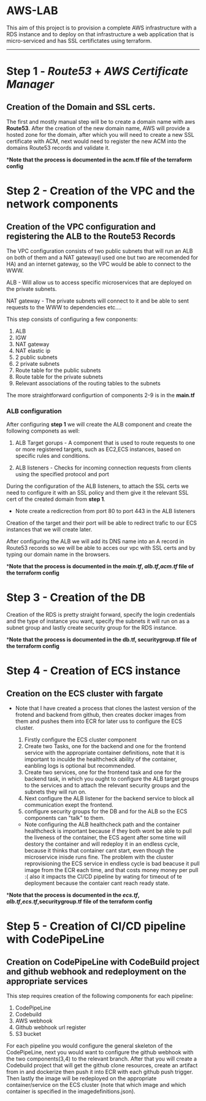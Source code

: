 # AWS-LAB
This aim of this project is to provision a complete AWS infrastructure with a RDS instance and to deploy on that infrastructure  a web application that is micro-serviced and has SSL certifictates using terraform.
______________________________
# Step 1 - *Route53* + *AWS Certificate Manager*
## Creation of the Domain and SSL certs.

The first and mostly manual step will be to create a domain name with aws **Route53**.
After the creation of the new domain name, AWS will provide a hosted zone for the domain, after which you will need to create a new SSL certificate with ACM, next would need to register the new ACM into the domains Route53 records and validate it.

***Note that the process is documented in the **acm.tf** file of the terraform config**

# Step 2 - Creation of the VPC and the network components
## Creation of the VPC configuration and registering the ALB to the Route53 Records

The VPC configuration consists of two public subnets that will run an ALB on both of them and a NAT gateway(I used one but two are recomended for HA) and an internet gateway, so the VPC would be able to connect to the WWW.

ALB - Will allow us to access specific microservices that are deployed on the private subnets.

NAT gateway - The private subnets will connect to it and be able to sent requests to the WWW to dependencies etc....

This step consists of configuring a few conponents:

1. ALB
2. IGW 
3. NAT gateway
4. NAT elastic ip
5. 2 public subnets
6. 2 private subnets
7. Route table for the public subnets
8. Route table for the private subnets
9. Relevant associations of the routing tables to the subnets

The more straightforward configurtion of components 2-9 is in the **main.tf**

### ALB configuration
After configuring **step 1** we will create the ALB component and create the following componets as well:

1. ALB Target gorups - A component that is used to route requests to one or more registered targets, such as EC2,ECS instances, based on specific rules and conditions. 

2. ALB listeners - Checks for incoming connection requests from clients using the specified protocol and port

During the configuration of the ALB listeners, to attach the SSL certs we need to configure it with an SSL policy and them give it the relevant SSL cert of the created domain from **step 1**.

* Note create a redicrection from port 80 to port 443 in the ALB listeners

Creation of the target and their port will be able to redirect trafic to our ECS instances that we will create later.

After configuring the ALB we will add its DNS name into an A record in Route53 records so we will be able to acces our vpc with SSL certs and by typing our domain name in the browsers.

***Note that the process is documented in the *main.tf*, *alb.tf*,*acm.tf* file of the terraform config**

# Step 3 - Creation of the DB

Creation of the RDS is pretty straight forward, specify the login credentials and the type of instance you want, specify the subnets it will run on as a subnet group and lastly create security group for the RDS instance.

***Note that the process is documented in the **db.tf**, **securitygroup.tf** file of the terraform config**

# Step 4 - Creation of ECS instance
## Creation on the ECS cluster with fargate 

* Note that I have created a process that clones the lastest version of the frotend and backend from github, then creates docker images from them and pushes them into ECR for later uss to configure the ECS cluster.

  1. Firstly configure the ECS cluster component
  2. Create two Tasks, one for the backend and one for the frontend service with the appropriate container definitions, note that it is important to inculde the healthcheck ability of the container, eanbling logs is optional but recommended.
  3. Create two services, one for the frontend task and one for the backend task, in which you ought to configure the ALB target groups to the services and to attach the relevant security groups and the subnets they will run on.
  4. Next configure the ALB listener for the backend service to block all communication exept the frontend.
  5. configure security groups for the DB and for the ALB so the ECS components can "talk" to them.
 
  * Note configuring the ALB healthcheck path and the container healthcheck is important because if they both wont be able to pull the liveness of the container, the ECS agent after some time will destory the container and will redeploy it in an endless cycle, because it thinks that container cant start, even though the microservice inisde runs fine. The problem with the cluster reprovisioning the ECS service in endless cycle is bad beacuse it pull image from the ECR each time, and that costs money money per pull :( also it impacts the CI/CD pipeline by wating for timeout of te deployment because the contaier cant reach ready state.
 
***Note that the process is documented in the *ecs.tf*, *alb.tf*,*ecs.tf*,securitygroup.tf file of the terraform config**
  
# Step 5 - Creation of CI/CD pipeline with CodePipeLine
## Creation on CodePipeLine with CodeBuild project and github webhook and redeployment on the appropriate services

This step requires creation of the following components for each pipeline:
1. CodePipeLine
2. Codebuild 
3. AWS webhook
4. Github webhook url register
5. S3 bucket

For each pipeline you would configure the general skeleton of the CodePipeLine, next you would want to configure the github webhook with the two components(3,4) to the relevant branch. After that you will create a Codebuild project that will get the github clone resources, create an artifact from in and dockerize then push it into ECR with each github push trigger. Then lastly the image will be redeployed on the appropriate container/service on the ECS cluster (note that which image and which container is specified in the imagedefinitions.json).
